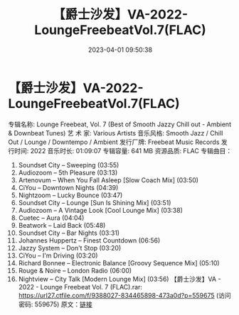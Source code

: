 ﻿---
title: 【爵士沙发】VA-2022-LoungeFreebeatVol.7(FLAC)
date: 2023-04-01 09:50:38
categories: 古典音乐、新世纪、纯音雅乐
tags: 纯音雅乐
---
# 【爵士沙发】VA-2022-LoungeFreebeatVol.7(FLAC)

专辑名称: Lounge Freebeat, Vol. 7 (Best of
Smooth Jazzy Chill out - Ambient & Downbeat Tunes)
艺 术 家: Various Artists
音乐风格: Smooth Jazz / Chill Out / Lounge / Downtempo / Ambient
发行厂牌: Freebeat Music Records
发行时间: 2022
音乐时长: 01:09:07
专辑容量: 641 MB
资源品质: FLAC
专辑曲目：
01. Soundset City – Sweeping (03:55)
02. Audiozoom – 5th Pleasure (03:13)
03. Artenovum – When You Fall Asleep [Slow Coach Mix]
(03:50)
04. CiYou – Downtown Nights (04:39)
05. Nightzoom – Lucky Bounce (03:47)
06. Soundset City – Lounge [Sun Is Shining Mix] (03:51)
07. Audiozoom – A Vintage Look [Cool Lounge Mix] (03:38)
08. Cuetec – Aura (04:04)
09. Beatwork – Laid Back (05:48)
10. Soundset City – Bar Nights (03:31)
11. Johannes Huppertz – Finest Countdown (06:56)
12. Jazzy System – Don't Stop (03:20)
13. CiYou – I'm Driving (03:20)
14. Richard Bonnee – Electronic Balance [Groovy Sequence Mix]
(05:10)
15. Rouge & Noire – London Radio (06:00)
16. Nightview – City Talk [Modern Lounge Mix] (03:56)
【爵士沙发】VA - 2022 - Lounge Freebeat Vol. 7 (FLAC).rar: https://url27.ctfile.com/f/9388027-834465898-473a0d?p=559675
(访问密码: 559675)
原文：[链接](https://blog.sina.com.cn/s/blog_1647c7e760103118s.html)
